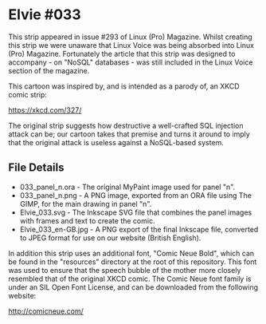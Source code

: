 Elvie #033
==========
This strip appeared in issue #293 of Linux (Pro) Magazine. Whilst creating this strip we were unaware that
Linux Voice was being absorbed into Linux (Pro) Magazine. Fortunately the article that this strip was designed
to accompany - on "NoSQL" databases - was still included in the Linux Voice section of the magazine.

This cartoon was inspired by, and is intended as a parody of, an XKCD comic strip:

https://xkcd.com/327/

The original strip suggests how destructive a well-crafted SQL injection attack can be; our cartoon takes that
premise and turns it around to imply that the original attack is useless against a NoSQL-based system.


File Details
------------
* 033_panel_n.ora     - The original MyPaint image used for panel "n".
* 033_panel_n.png     - A PNG image, exported from an ORA file using The GIMP, for the main drawing in panel "n".
* Elvie_033.svg       - The Inkscape SVG file that combines the panel images with frames and text to create the comic.
* Elvie_033_en-GB.jpg - A PNG export of the final Inkscape file, converted to JPEG format for use on our website (British English).


In addition this strip uses an additional font, "Comic Neue Bold", which can be found in the "resources"
directory at the root of this repository. This font was used to ensure that the speech bubble of the
mother more closely resembled that of the original XKCD comic. The Comic Neue font family is under an
SIL Open Font License, and can be downloaded from the following website:

http://comicneue.com/

